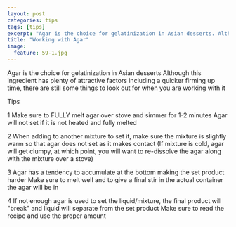 ```yaml
---
layout: post
categories: tips
tags: [tips]
excerpt: "Agar is the choice for gelatinization in Asian desserts. Although this ingredient has plenty of attractive factors including a quicker firming up time, there are still some things to look out for when you are working with it."
title: "Working with Agar"
image:
  feature: 59-1.jpg
---
```


Agar is the choice for gelatinization in Asian desserts Although this ingredient has plenty of attractive factors including a quicker firming up time, there are still some things to look out for when you are working with it

Tips

1 Make sure to FULLY melt agar over stove and simmer for 1-2 minutes  Agar will not set if it is not heated and fully melted

2 When adding to another mixture to set it, make sure the mixture is slightly warm so that agar does not set as it makes contact (If mixture is cold, agar will get clumpy, at which point, you will want to re-dissolve the agar along with the mixture over a stove)

3 Agar has a tendency to accumulate at the bottom making the set product harder  Make sure to melt well and to give a final stir in the actual container the agar will be in

4 If not enough agar is used to set the liquid/mixture, the final product will "break" and liquid will separate from the set product  Make sure to read the recipe and use the proper amount